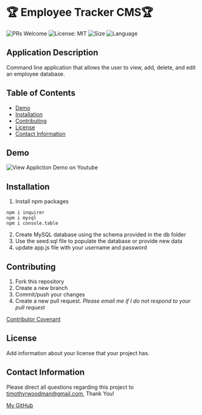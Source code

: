 # 🏆 Employee Tracker CMS🏆

![PRs Welcome](https://img.shields.io/badge/PRs-welcome-brightgreen.svg?style=flat-square)
![License: MIT](https://img.shields.io/badge/License-MIT-blue.svg)
![Size](https://img.shields.io/github/repo-size/timvvoodman/Employee-Tracker-CMS)
![Language](https://img.shields.io/github/languages/top/timvvoodman/Employee-Tracker-CMS)

## Application Description

Command line application that allows the user to view, add, delete, and edit an employee database.

## Table of Contents

- [Demo](#demo)
- [Installation](#installation)
- [Contributing](#contributing)
- [License](#license)
- [Contact Information](#contact-information)

## Demo

![View Appliction Demo on Youtube](https://www.youtube.com/watch?v=6ko0C-hzjbY&feature=youtu.be)

## Installation

1. Install npm packages

```
npm i inquirer
npm i mysql
npm i console.table
```

2. Create MySQL database using the schema provided in the db folder
3. Use the seed.sql file to populate the database or provide new data
4. update app.js file with your username and password

## Contributing

1. Fork this repository
2. Create a new branch
3. Commit/push your changes
4. Create a new pull request. _Please email me if I do not respond to your pull request_

[Contributor Covenant](https://www.contributor-covenant.org/)

## License

Add information about your license that your project has.

## Contact Information

Please direct all questions regarding this project to timothyrwoodman@gmail.com, Thank You!

[My GitHub](https://github.com/timvvoodman)
